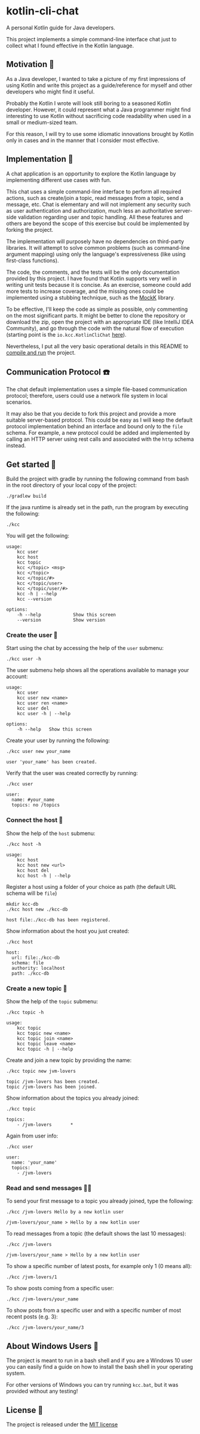 # kotlin-cli-chat

A personal Kotlin guide for Java developers.

This project implements a simple command-line interface chat just to collect what I found effective in the Kotlin
language.

## Motivation 🎯

As a Java developer, I wanted to take a picture of my first impressions of using Kotlin and write this project as a
guide/reference for myself and other developers who might find it useful.

Probably the Kotlin I wrote will look still boring to a seasoned Kotlin developer. However, it could represent what a
Java programmer might find interesting to use Kotlin without sacrificing code readability when used in a small or
medium-sized team.

For this reason, I will try to use some idiomatic innovations brought by Kotlin only in cases and in the manner that I
consider most effective.

## Implementation 🔩️

A chat application is an opportunity to explore the Kotlin language by implementing different use cases with fun.

This chat uses a simple command-line interface to perform all required actions, such as create/join a topic, read
messages from a topic, send a message, etc. Chat is elementary and will not implement any security such as user
authentication and authorization, much less an authoritative server-side validation regarding user and topic handling.
All these features and others are beyond the scope of this exercise but could be implemented by forking the project.

The implementation will purposely have no dependencies on third-party libraries. It will attempt to solve common
problems (such as command-line argument mapping) using only the language's expressiveness (like using first-class
functions).

The code, the comments, and the tests will be the only documentation provided by this project. I have found that Kotlin
supports very well in writing unit tests because it is concise. As an exercise, someone could add more tests to increase
coverage, and the missing ones could be implemented using a stubbing technique, such as the [MockK](https://mockk.io)
library.

To be effective, I'll keep the code as simple as possible, only commenting on the most significant parts. It might be
better to clone the repository or download the zip, open the project with an appropriate IDE
(like IntelliJ IDEA Community), and go through the code with the natural flow of execution
(starting point is the `io.kcc.KotlinCliChat` [here](./src/main/java/io/kcc/KotlinCliChat.kt)).

Nevertheless, I put all the very basic operational details in this README to [compile and run](#get-started-) the
project.

## Communication Protocol ☎️

The chat default implementation uses a simple file-based communication protocol; therefore, users could use a network
file system in local scenarios.

It may also be that you decide to fork this project and provide a more suitable server-based protocol. This could be
easy as I will keep the default protocol implementation behind an interface and bound only to the `file`
schema. For example, a new protocol could be added and implemented by calling an HTTP server using rest calls and
associated with the `http` schema instead.

## Get started 🚀

Build the project with gradle by running the following command from bash in the root directory of your local copy of the
project:

```
./gradlew build
```

If the java runtime is already set in the path, run the program by executing the following:

```
./kcc
```

You will get the following:

```
usage:
    kcc user
    kcc host
    kcc topic
    kcc </topic> <msg>
    kcc </topic>
    kcc </topic/#>
    kcc </topic/user>
    kcc </topic/user/#>
    kcc -h | --help
    kcc --version
    
options:
    -h --help            Show this screen
    --version            Show version

```

### Create the user 💁‍

Start using the chat by accessing the help of the `user` submenu:

```
./kcc user -h
```

The user submenu help shows all the operations available to manage your account:

```
usage:
    kcc user
    kcc user new <name>
    kcc user ren <name>
    kcc user del
    kcc user -h | --help
    
options:
    -h --help   Show this screen
```

Create your user by running the following:

```
./kcc user new your_name

user 'your_name' has been created.
```

Verify that the user was created correctly by running:

```
./kcc user
 
user:
  name: #your_name                
  topics: no /topics
```

### Connect the host 📡

Show the help of the `host` submenu:

```
./kcc host -h

usage:
    kcc host
    kcc host new <url>
    kcc host del
    kcc host -h | --help
```

Register a host using a folder of your choice as path (the default URL schema will be `file`)

```
mkdir kcc-db
./kcc host new ./kcc-db

host file:./kcc-db has been registered.
```

Show information about the host you just created:

```
./kcc host

host:
  url: file:./kcc-db
  schema: file
  authority: localhost 
  path: ./kcc-db
```

### Create a new topic 🧨

Show the help of the `topic` submenu:

```
./kcc topic -h

usage:
    kcc topic
    kcc topic new <name>
    kcc topic join <name>
    kcc topic leave <name>
    kcc topic -h | --help
```

Create and join a new topic by providing the name:

```
./kcc topic new jvm-lovers

topic /jvm-lovers has been created.
topic /jvm-lovers has been joined.
```

Show information about the topics you already joined:

```
./kcc topic

topics: 
    - /jvm-lovers       *
```

Again from user info:

```
./kcc user

user:
  name: 'your_name'                
  topics: 
    - /jvm-lovers   
```

### Read and send messages 🙊🙉

To send your first message to a topic you already joined, type the following:

```
./kcc /jvm-lovers Hello by a new kotlin user

/jvm-lovers/your_name > Hello by a new kotlin user
```

To read messages from a topic (the default shows the last 10 messages):

```
./kcc /jvm-lovers

/jvm-lovers/your_name > Hello by a new kotlin user
```

To show a specific number of latest posts, for example only 1 (0 means all):

```
./kcc /jvm-lovers/1
```

To show posts coming from a specific user:

```
./kcc /jvm-lovers/your_name
```

To show posts from a specific user and with a specific number of most recent posts (e.g. 3):

```
./kcc /jvm-lovers/your_name/3
```

## About Windows Users 👥

The project is meant to run in a bash shell and if you are a Windows 10 user you can easily find a guide on 
how to install the bash shell in your operating system.

For other versions of Windows you can try running `kcc.bat`, but it was provided without any testing!

## License 💾
The project is released under the [MIT license](./LICENSE)